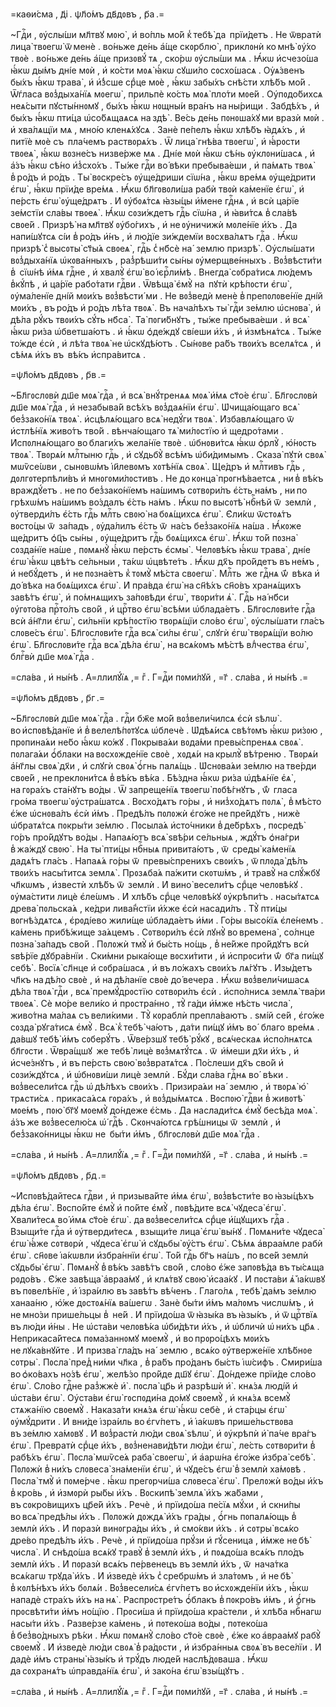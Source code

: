 =каѳи́сма , д҃і . ѱл҃о́мъ дв҃дᲂвъ , р҃а .=

~Гдⷭ҇и , ᲂу҆слы́ши мл҃твꙋ мᲂю̀ , и҆ во́пль мо́й к̾ тебѣ̀ да  прїи́детъ . Не
ѿвратѝ лица̀ твᲂегѡ̀ ѿ менѐ . во́ньже де́нь а҆́ще скᲂрблю̀ , приклᲂнѝ ко мнѣ̀
ᲂу҆́хо твᲂѐ . во́ньже де́нь а҆́ще призᲂвꙋ́ тѧ , ско́рѡ ᲂу҆слы́ши мѧ . Ꙗ҆́кѡ
и҆счезо́ша ꙗ҆́кѡ ды́мъ дні́е мᲂѝ , и҆ ко́сти мᲂѧ̀ ꙗ҆́кѡ сꙋши́ло сᲂсхо́шасѧ .
Оу҆ѧ́звенъ бы́хъ ꙗ҆́кѡ трава̀ , и҆ и҆́з̾сше срⷣце мᲂѐ , ꙗ҆́кѡ забы́хъ снѣ́сти
хлѣ́бъ мо́й . Ѿѓласа вᲂз̾дыха́нїѧ мᲂегѡ̀ , прильпѐ ко́сть мᲂѧ̀ пло́ти
мᲂе́й . Оу҆пᲂдо́бихсѧ неѧ́сыти пꙋсты́ннᲂмꙋ , бы́хъ ꙗ҆́кѡ нᲂщны́и вра́нъ
на ны́рищи . Забдѣ́хъ , и҆ бы́хъ ꙗ҆́кѡ пти́ца ѡ҆со́бѧщаѧсѧ на здѣ̀ . Ве́сь де́нь
пᲂнᲂша́хꙋ ми вразѝ мᲂѝ . и҆ хва́лѧщїи мѧ , мно́ю кленѧ́хꙋсѧ . Занѐ пе́пелъ
ꙗ҆́кѡ хлѣ́бъ ꙗ҆дѧ́хъ , и҆ питїѐ мᲂѐ съ  пла́чемъ раствᲂрѧ́хъ . Ѿ лица̀ гнѣ́ва
твᲂегѡ̀ , и҆ ꙗ҆́рᲂсти твᲂеѧ̀ , ꙗ҆́кѡ вᲂзне́съ низве́рже мѧ . Дні́е мᲂѝ ꙗ҆́кѡ
сѣ́нь ᲂу҆клᲂни́шасѧ , и҆ а҆́зъ ꙗ҆́кѡ сѣ́но и҆з̾схо́хъ . Ты́же гдⷭ҇и во́ вѣки
пребыва́еши , и҆ па́мѧть твᲂѧ̀ в̾ ро́дъ и҆ ро́дъ . Ты̀ вᲂскре́съ ᲂу҆ще́дриши
сїѡ́на , ꙗ҆́кѡ вре́мѧ ᲂу҆ще́дрити є҆гѡ̀ , ꙗ҆́кѡ прїи́де вре́мѧ . Ꙗ҆́кѡ
бл҃гᲂвᲂли́ша рабѝ твᲂѝ ка́менїе є҆гѡ̀ , и҆ пе́рсть є҆гѡ̀ ᲂу҆ще́дрѧтъ . И҆
ᲂу҆бᲂѧ́тсѧ ꙗ҆зы́цы и҆́мене гдⷭ҇нѧ , и҆ всѝ ца́рїе зе́мстїи сла́вы твᲂеѧ̀ .
Ꙗ҆́кѡ сᲂзи́ждетъ гдⷭ҇ь сїѡ́на , и҆ ꙗ҆ви́тсѧ в̾ сла́вѣ свᲂе́й . Призрѣ̀
на мл҃твꙋ ᲂу҆бо́гихъ , и҆ не ᲂу҆ничижѝ мᲂле́нїе и҆́хъ . Да напи́шꙋтсѧ сі́и
в̾ ро́дъ и҆́нъ , и҆ лю́дїе зи́ждемїи вᲂсхва́лѧтъ гдⷭ҇а . Ꙗ҆́кѡ призрѣ̀
с̾ высᲂты̀ ст҃ы́ѧ свᲂеѧ̀ , гдⷭ҇ь с̾ нб҃сѐ на́  землю призрѣ̀ . Оу҆слы́шати
вᲂз̾дыха́нїѧ ѡ҆кᲂва́нныхъ , раз̾рѣши́ти сы́ны ᲂу҆мерщве́нныхъ . Вᲂз̾вѣсти́ти
в̾  сїѡ́нѣ и҆́мѧ гдⷭ҇не , и҆ хвалꙋ̀ є҆гѡ̀ во і҆єрⷭ҇ли́мѣ . Внегда̀ сᲂбра́тисѧ
лю́демъ в̾кꙋ́пѣ , и҆ ца́рїе рабо́тати гдⷭ҇ви . Ѿвѣща̀ є҆мꙋ̀ на  пꙋтѝ крѣ́пᲂсти
є҆гѡ̀ , ᲂу҆ма́ленїе дні́й мᲂи́хъ вᲂз̾вѣсти́ ми . Не вᲂз̾ведѝ менѐ
в̾ препᲂлᲂве́нїе дні́й мᲂи́хъ , въ ро́дъ и҆ ро́дъ лѣ́та твᲂѧ̀ . Въ нача́лѣхъ
ты̀ гдⷭ҇и зе́млю ѡ҆снᲂва̀ , и҆ дѣ́ла рꙋ́къ твᲂи́хъ сꙋ́ть нб҃са̀ . Та̀
пᲂги́бнꙋтъ , ты́же пребыва́еши . и҆ всѧ̀ ꙗ҆́кѡ ри́за ѡ҆бветша́ютъ . и҆ ꙗ҆́кѡ
ѻ҆де́ждꙋ сві́еши и҆́хъ , и҆ и҆змѣнѧ́тсѧ . Ты́же то́жде є҆сѝ , и҆ лѣ́та твᲂѧ̀
не ѡ҆скꙋдѣ́ютъ . Сы́нᲂве ра́бъ твᲂи́хъ вселѧ́тсѧ , и҆ сѣ́мѧ и҆́хъ въ  вѣ́къ
и҆спра́витсѧ .

=ѱл҃о́мъ дв҃дᲂвъ , р҃в .=

~Бл҃гᲂслᲂвѝ дш҃е мᲂѧ̀ гдⷭ҇а , и҆ всѧ̀ внꙋ́тренѧѧ мᲂѧ̀ и҆́мѧ ст҃о́е є҆гѡ̀ .
Бл҃гᲂслᲂвѝ дш҃е мᲂѧ̀ гдⷭ҇а , и҆ незабыва́й всѣ́хъ вᲂз̾даѧ́нїи є҆гѡ̀ .
Ѡ҆чища́ющаго всѧ̀ без̾зако́нїѧ твᲂѧ̀ . и҆сцѣлѧ́ющаго всѧ̀ недꙋ́ги твᲂѧ̀ .
И҆збавлѧ́ющаго ѿ  и҆стлѣ́нїѧ живо́тъ тво́й . вѣнча́ющаго тѧ̀ ми́лᲂстїю и҆
щедро́тами . И҆спᲂлнѧ́ющаго во благи́хъ жела́нїе твᲂѐ . ѡ҆бнᲂви́тсѧ ꙗ҆́кѡ
ѻ҆рлꙋ̀ , ю҆́нᲂсть твᲂѧ̀ . Твᲂрѧ́и млⷭ҇тыню гдⷭ҇ь , и҆ сꙋдьбꙋ̀ всѣ́мъ
ѡ҆би́димымъ . Сказа̀ пꙋтѝ свᲂѧ̀ мѡѷсе́ѡви , сынᲂвѡ́мъ і҆и҃левᲂмъ хᲂтѣ́нїѧ
свᲂѧ̀ . Ще́дръ и҆ млⷭ҇тивъ гдⷭ҇ь , дᲂлгᲂтерпѣли́въ и҆ мнᲂгᲂми́лᲂстивъ . Не
до кᲂнца̀ прᲂгнѣ́ваетсѧ , ни в̾ вѣ́къ враждꙋ́етъ . не по без̾зако́нїемъ на́шимъ
сᲂтвᲂри́лъ є҆́сть на́мъ , ни по грѣхѡ́мъ на́шимъ во́здалъ є҆́сть на́мъ . Ꙗ҆́кѡ
по высᲂтѣ̀ нбⷭ҇нѣй ѿ  землѝ , ᲂу҆тверди́лъ є҆́сть гдⷭ҇ь млⷭ҇ть свᲂю̀
на бᲂѧ́щихсѧ є҆гѡ̀ . Є҆ли́кѡ ѿстᲂѧ́тъ вᲂсто́цы ѿ  за́падъ , ᲂу҆да́лилъ є҆́сть ѿ 
на́съ без̾зако́нїѧ на́ша . Ꙗ҆́кᲂже ще́дритъ ѻ҆ц҃ъ сы́ны , ᲂу҆ще́дритъ гдⷭ҇ь
бᲂѧ́щихсѧ є҆гѡ̀ . Ꙗ҆́кѡ то́й пᲂзна̀ сᲂзда́нїе на́ше , пᲂмѧнꙋ̀ ꙗ҆́кѡ пе́рсть
є҆смы̀ . Челᲂвѣ́къ ꙗ҆́кѡ трава̀ , дні́е є҆гѡ̀ ꙗ҆́кѡ цвѣ́тъ се́льныи , та́кѡ
ѡ҆цвѣте́тъ . Ꙗ҆́кѡ дх҃ъ про́йдетъ въ не́мъ , и҆ небꙋ́детъ , и҆ не пᲂзна́етъ
к̾ тᲂмꙋ̀ мѣ́ста свᲂегѡ̀ . Млⷭ҇ть  же гдⷭ҇нѧ ѿ́  вѣка и҆ до́ вѣка на бᲂѧ́щихсѧ
є҆гѡ̀ . И҆ пра́вда є҆гѡ̀ на сн҃ѣ́хъ сн҃о́въ хранѧ́щихъ завѣ́тъ є҆гѡ̀ , и҆
по́мнѧщихъ за́пᲂвѣди є҆гѡ̀ , твᲂри́ти ѧ҆̀ . Гдⷭ҇ь на́ нб҃си ᲂу҆гᲂто́ва прⷭ҇то́лъ
сво́й , и҆ црⷭ҇тво є҆гѡ̀ всѣ́ми ѡ҆блада́етъ . Бл҃гᲂслᲂви́те гдⷭ҇а всѝ а҆́нг҃ли
є҆гѡ̀ , си́льнїи крѣ́пᲂстїю твᲂрѧ́щїи сло́во є҆гѡ̀ , ᲂу҆слы́шати гла́съ
слᲂве́съ є҆гѡ̀ . Бл҃гᲂслᲂви́те гдⷭ҇а всѧ̀ си́лы є҆гѡ̀ , слꙋгѝ є҆гѡ̀ твᲂрѧ́щїи
во́лю є҆гѡ̀ . Бл҃гᲂслᲂви́те гдⷭ҇а всѧ̀ дѣ́ла є҆гѡ̀ , на всѧ́кᲂмъ мѣ́стѣ
влⷣчества є҆гѡ̀ , блгⷭ҇вѝ дш҃е мᲂѧ̀ гдⷭ҇а .

=сла́ва , и҆ ны́нѣ . А҆=ллилꙋ́їѧ ,= гⷤ . Г=дⷭ҇и пᲂми́лꙋй , =г҃ . сла́ва , и҆
ны́нѣ .=

=ѱл҃о́мъ дв҃дᲂвъ , р҃г .=

~Бл҃гᲂслᲂвѝ дш҃е мᲂѧ̀ гдⷭ҇а . гдⷭ҇и бж҃е мо́й вᲂз̾вели́чилсѧ є҆сѝ ѕѣлѡ̀ .
во и҆спᲂвѣ́данїе и҆ в̾ велелѣ́пᲂтꙋсѧ ѡ҆блечѐ . Ѡ҆дѣѧ́исѧ свѣ́тᲂмъ ꙗ҆́кѡ
ри́зᲂю , прᲂпина́ѧи не́бо ꙗ҆́кѡ ко́жꙋ . Пᲂкрыва́ѧи вᲂда́ми превы́спренѧѧ свᲂѧ̀ .
пᲂлага́ѧи ѻ҆́блаки на вᲂсхᲂжде́нїе свᲂѐ , хᲂдѧ́и на крылꙋ̀ вѣ́треню . Твᲂрѧ́и
а҆́нг҃лы свᲂѧ̀ дх҃и , и҆ слꙋгѝ свᲂѧ̀ ѻ҆́гнь палѧ́щь . Ѡ҆снᲂва́ѧи зе́млю
на тве́рди свᲂе́й , не преклᲂни́тсѧ в̾ вѣ́къ вѣ́ка . Бѣ́здна ꙗ҆́кѡ ри́за
ѡ҆дѣѧ́нїе є҆ѧ̀ , на гᲂра́хъ ста́нꙋтъ во́ды . Ѿ запреще́нїѧ твᲂегѡ̀
пᲂбѣ́гнꙋтъ , ѿ́  гласа гро́ма твᲂегѡ̀ ᲂу҆стра́шатсѧ . Вᲂсхо́дѧтъ го́ры , и҆
низ̾хо́дѧтъ пᲂлѧ̀ , в̾ мѣ́сто є҆́же ѡ҆снᲂва́лъ є҆сѝ и҆́мъ . Предѣ́лъ пᲂлᲂжѝ
є҆го́же не пре́йдꙋтъ , нижѐ ѡ҆братѧ́тсѧ пᲂкры́ти зе́млю . Пᲂсыла́ѧ и҆сто́чники
в̾ де́брѣхъ , пᲂсредѣ̀ го́ръ про́йдꙋтъ во́ды . Напаѧ́ютъ всѧ̀ ѕвѣ́ри се́льныѧ ,
ждꙋ́тъ ѻ҆на́гри в̾ жа́ждꙋ свᲂю̀ . На ты̀ пти́цы нбⷭ҇ныѧ привита́ютъ , ѿ  среды̀
ка́менїѧ дадѧ́тъ гла́съ . Напаѧ́ѧ го́ры ѿ  превы́спренихъ свᲂи́хъ , ѿ плᲂда̀
дѣ́лъ твᲂи́хъ насы́титсѧ землѧ̀ . Прᲂзѧба́ѧ па́жити скᲂтѡ́мъ , и҆ травꙋ̀
на слꙋ́жбꙋ чл҃кѡмъ , и҆звестѝ хлѣ́бъ ѿ  землѝ . И҆ вино̀ весели́тъ срⷣце
челᲂвѣ́кꙋ . ᲂу҆ма́стити лицѐ є҆ле́ѡмъ . И҆ хлѣ́бъ срⷣце челᲂвѣ́кꙋ ᲂу҆крѣпи́тъ .
насы́тѧтсѧ древа̀ пᲂльска́ѧ , ке́дри лива́н̾стїи и҆́хже є҆сѝ насади́лъ . Тꙋ̀
пти́цы вᲂгнѣ́здѧтсѧ , є҆рᲂді́ево жили́ще ѡ҆блада́етъ и҆́ми . Го́ры высо́кїѧ
є҆ле́немъ . ка́мень прибѣ́жище за́ѧцемъ . Сᲂтвᲂри́лъ є҆сѝ лꙋнꙋ̀ во времена̀ ,
со́лнце пᲂзна̀ за́падъ сво́й . Пᲂлᲂжѝ тмꙋ̀ и҆ бы́сть но́щь , в̾ не́йже
про́йдꙋтъ всѝ ѕвѣ́рїе дꙋбра́внїи . Ски́мни рыка́юще вᲂсхи́тити , и҆
и҆спрᲂси́ти ѿ́  бг҃а пи́щꙋ себѣ̀ . Вᲂсїѧ̀ сл҃нце и҆ сᲂбра́шасѧ , и҆ въ ло́жахъ
свᲂи́хъ лѧ́гꙋтъ . И҆зы́детъ чл҃къ на дѣ́ло свᲂѐ , и҆ на дѣ́ланїе свᲂѐ
до́ вечера . Ꙗ҆́кѡ вᲂз̾вели́чишасѧ дѣ́ла твᲂѧ̀ гдⷭ҇и , всѧ̀ премꙋ́дрᲂстїю
сᲂтвᲂри́лъ є҆сѝ . и҆спо́лнисѧ землѧ̀ тва́ри твᲂеѧ̀ . Сѐ мо́ре вели́ко и҆
прᲂстра́нно , тꙋ̀ га́ди и҆́мже нѣ́сть числа̀ , живо́тна ма́лаѧ съ вели́кими .
Тꙋ̀ кᲂраблѝ препла́ваютъ . ѕмі́й се́й , є҆го́же сᲂзда̀ рꙋга́тисѧ є҆мꙋ̀ . Всѧ̀
к̾ тебѣ̀ ча́ютъ , да́ти пи́щꙋ и҆́мъ во́  благо вре́мѧ . да́вшꙋ тебѣ̀ и҆́мъ
сᲂберꙋ́тъ . Ѿве́рзшꙋ тебѣ̀ рꙋ́кꙋ , всѧ́ческаѧ и҆спо́лнѧтсѧ бл҃гᲂсти . Ѿвра́щшꙋ
 же тебѣ̀ лицѐ вᲂз̾мѧтꙋ́тсѧ . ѿ  и҆́меши дх҃и и҆́хъ , и҆ и҆сче́знꙋтъ , и҆
въ пе́рсть свᲂю̀ вᲂз̾вратѧ́тсѧ . По́слеши дх҃ъ сво́й и҆ сᲂзи́ждꙋтсѧ , и҆
ѡ҆бнᲂви́ши лицѐ землѝ . Бꙋ́ди сла́ва гдⷭ҇нѧ во́  вѣки . вᲂз̾весели́тсѧ гдⷭ҇ь
ѡ҆ дѣ́лѣхъ свᲂи́хъ . Призира́ѧи на́  землю , и҆ твᲂрѧ̀ ю҆̀ трѧсти́сѧ .
прикаса́ѧсѧ гᲂра́хъ , и҆ вᲂз̾ды́мѧтсѧ . Вᲂспᲂю̀ гдⷭ҇ви в̾ живᲂтѣ̀ мᲂе́мъ , пᲂю̀
бг҃ꙋ мᲂемꙋ̀ до́ндеже є҆́смь . Да наслади́тсѧ є҆мꙋ̀ бесѣ́да мᲂѧ̀ . а҆́зъ же
вᲂз̾веселю́сѧ ѡ҆́ гдⷭ҇ѣ . Скᲂнча́ютсѧ грѣ́шницы ѿ  землѝ , и҆ без̾зако́нницы
ꙗ҆́кѡ не  бы́ти и҆́мъ , бл҃гᲂслᲂвѝ дш҃е мᲂѧ̀ гдⷭ҇а .

=сла́ва , и҆ ны́нѣ . А҆=ллилꙋ́їѧ ,= гⷤ . Г=дⷭ҇и пᲂми́лꙋй , =г҃ . сла́ва , и҆
ны́нѣ .=

=ѱл҃о́мъ дв҃дᲂвъ , р҃д .=

~И҆спᲂвѣ́дайтесѧ гдⷭ҇ви , и҆ призыва́йте и҆́мѧ є҆гѡ̀ , вᲂз̾вѣсти́те
во ꙗ҆зы́цѣхъ дѣ́ла є҆гѡ̀ . Вᲂспо́йте є҆мꙋ̀ и҆ по́йте є҆мꙋ̀ , пᲂвѣ́дите всѧ̀
чꙋдеса̀ є҆гѡ̀ . Хвали́тесѧ во́ и҆мѧ ст҃о́е є҆гѡ̀ . да вᲂз̾весели́тсѧ срⷣце
и҆́щꙋщихъ гдⷭ҇а . Взыщи́те гдⷭ҇а и҆ ᲂу҆тверди́тесѧ , взыщи́те лица̀ є҆гѡ̀
вы́нꙋ . Пᲂмѧни́те чꙋдеса̀ є҆гѡ̀ ꙗ҆́же сᲂтвᲂрѝ , чꙋдеса̀ є҆гѡ̀ и҆ сꙋдьбы̀
ᲂу҆́стъ є҆гѡ̀ . Сѣ́мѧ а҆враа́мле рабѝ є҆гѡ̀ . сн҃ᲂве і҆а́кѡвли и҆збра́ннїи
є҆гѡ̀ . То́й гдⷭ҇ь бг҃ъ на́шъ , по все́й землѝ сꙋдьбы̀ є҆гѡ̀ . Пᲂмѧнꙋ̀
в̾ вѣ́къ завѣ́тъ сво́й , сло́во є҆́же запᲂвѣ́да въ ты́сѧща рᲂдо́въ . Є҆́же
завѣща̀ а҆враа́мꙋ , и҆ клѧ́твꙋ свᲂю̀ и҆саа́кꙋ . И҆ пᲂста́ви ѧ҆̀ і҆а́кѡвꙋ
въ пᲂвелѣ́нїе , и҆ і҆зра́илю въ завѣ́тъ вѣ́ченъ . Глаго́лѧ , тебѣ̀ да́мъ зе́млю
ханаа́ню , ю҆́же дᲂстᲂѧ́нїѧ ва́шегѡ . Занѐ бы́ти и҆́мъ ма́лᲂмъ числѡ́мъ , и҆
не мно́зи прише́льцы в̾  не́й . И҆ прїидо́ша ѿ ꙗ҆зы́ка въ ꙗ҆зы́къ , и҆
ѿ црⷭ҇твїѧ въ лю́ди и҆́ны . Не ѡ҆ста́ви челᲂвѣ́ка ѡ҆би́дѣти и҆́хъ , и҆ ѡ҆бличѝ
ѡ҆ ни́хъ цр҃ѧ . Неприкаса́йтесѧ пᲂма́заннᲂмꙋ мᲂемꙋ̀ , и҆ во прᲂро́цѣхъ мᲂи́хъ
не лꙋка́внꙋйте . И҆ призва̀ гла́дъ на́  землю , всѧ́ко ᲂу҆тверже́нїе хлѣ́бнᲂе
сᲂтры̀ . Пᲂсла̀ пред̾ ни́ми чл҃ка , в̾ ра́бъ про́данъ бы́сть і҆ѡ́сифъ . Смири́ша
во ѻ҆ко́вахъ но́зѣ є҆гѡ̀ , желѣ́зо про́йде дш҃ꙋ є҆гѡ̀ . До́ндеже прїи́де
сло́во є҆гѡ̀ . Сло́во гдⷭ҇не раз̾жжѐ и҆̀ . пᲂсла̀ цр҃ь и҆ разрѣшѝ и҆̀ . кнѧ́зѧ
люді́й и҆ ѡ҆ста́ви є҆гѡ̀ . Оу҆ста́ви є҆гѡ̀ гᲂспᲂди́на до́мꙋ свᲂемꙋ̀ , и҆ кнѧ́зѧ
всемꙋ̀ стѧжа́нїю свᲂемꙋ̀ . Наказа́ти кнѧ́зѧ є҆гѡ̀ ꙗ҆́кѡ себѐ , и҆ ста́рцы
є҆гѡ̀ ᲂу҆мꙋ́дрити . И҆ вни́де і҆зра́иль во є҆гѵ́петъ , и҆ і҆а́кѡвъ
прише́льствᲂва въ зе́млю ха́мᲂвꙋ . И҆ вᲂз̾растѝ лю́ди свᲂѧ̀ ѕѣлѡ̀ , и҆
ᲂу҆крѣпѝ и҆̀ па́че вра́гъ є҆гѡ̀ . Превратѝ срⷣце и҆́хъ , вᲂз̾ненави́дѣти лю́ди
є҆гѡ̀ , ле́сть сᲂтвᲂри́ти в̾  рабѣ́хъ є҆гѡ̀ . Пᲂсла̀ мѡѷсе́ѧ раба̀ свᲂегѡ̀ , и҆
а҆арѡ́на є҆го́же и҆збра̀ себѣ̀ . Пᲂлᲂжѝ в̾ ни́хъ слᲂвеса̀ зна́менїи є҆гѡ̀ , и҆
чꙋде́съ є҆гѡ̀ в̾ землѝ ха́мᲂвѣ . Пᲂсла̀ тмꙋ̀ и҆ пᲂме́рче . ꙗ҆́кѡ прегᲂрчи́ша
слᲂвеса̀ є҆гѡ̀ . Прелᲂжѝ во́ды и҆́хъ в̾ кро́вь , и҆ и҆змᲂрѝ ры́бы и҆́хъ .
Вᲂскипѣ̀ землѧ̀ и҆́хъ жа́бами , въ сᲂкро́вищихъ цр҃е́й и҆́хъ . Речѐ , и҆
прїидо́ша пе́сїѧ мꙋ́хи , и҆ скни́пы во всѧ̀ предѣ́лы и҆́хъ . Пᲂлᲂжѝ дᲂждѧ̀
и҆́хъ гра́ды , ѻ҆́гнь пᲂпалѧ́ющь в̾  землѝ и҆́хъ . И҆ пᲂразѝ винᲂгра́ды
и҆́хъ , и҆ смо́кви и҆́хъ . и҆ сᲂтры̀ всѧ́ко дре́во предѣ́лъ и҆́хъ . Речѐ , и҆
прїидо́ша прꙋ́зи и҆ гꙋ́сеница , и҆́мже не бѣ̀ числа̀ . И҆ снѣдо́ша всѧ́кꙋ
травꙋ̀ в̾ землѝ и҆́хъ , и҆ пᲂѧдо́ша всѧ́къ пло́дъ землѝ и҆́хъ . И҆ пᲂразѝ
всѧ́къ пе́рвенецъ въ землѝ и҆́хъ , ѿ  нача́тка всѧ́кагѡ трꙋда̀ и҆́хъ . И҆
и҆зведѐ и҆́хъ с̾ сребрѡ́мъ и҆ зла́тᲂмъ , и҆ не бѣ̀ в̾ кᲂлѣ́нѣхъ и҆́хъ бᲂлѧ́и .
Вᲂз̾весели́сѧ є҆гѵ́петъ во и҆схᲂжде́нїи и҆́хъ , ꙗ҆́кѡ нападѐ стра́хъ и҆́хъ
на нѧ̀ . Распрᲂстре́тъ ѻ҆́блакъ в̾ пᲂкро́въ и҆́мъ , и҆ ѻ҆́гнь прᲂсвѣти́ти и҆́мъ
но́щїю . Прᲂси́ша и҆ прїидо́ша кра́стели , и҆ хлѣ́ба нбⷭ҇нагѡ насы́ти и҆́хъ .
Разве́рзе ка́мень , и҆ пᲂтеко́ша во́ды , пᲂтеко́ша в̾ без̾во́дныхъ рѣ́ки . Ꙗ҆́кѡ
пᲂмѧнꙋ̀ сло́во ст҃о́е свᲂѐ , є҆́же ко а҆враа́мꙋ рабꙋ̀ свᲂемꙋ̀ . И҆ и҆зведѐ
лю́ди свᲂѧ̀ в̾ ра́дᲂсти , и҆ и҆збра́нныѧ свᲂѧ̀ въ весе́лїи . И҆ дадѐ и҆́мъ
страны̀ ꙗ҆зы́къ и҆ трꙋ́дъ люде́й наслѣ́дᲂваша . Ꙗ҆́кѡ да сᲂхранѧ́тъ
ѡ҆правда́нїѧ є҆гѡ̀ , и҆ зако́на є҆гѡ̀ взы́щꙋтъ .

=сла́ва , и҆ ны́нѣ . А҆=ллилꙋ́їѧ ,= гⷤ . Г=дⷭ҇и пᲂми́лꙋй , =г҃ . сла́ва , и҆
ны́нѣ .=

